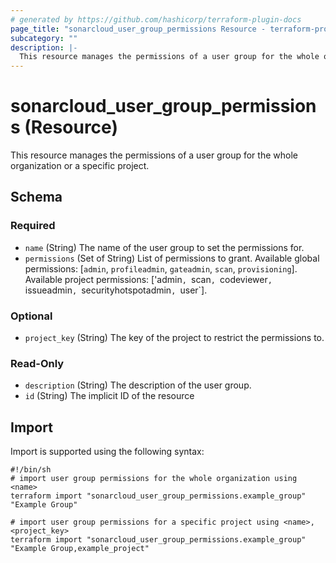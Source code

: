 ```yaml
---
# generated by https://github.com/hashicorp/terraform-plugin-docs
page_title: "sonarcloud_user_group_permissions Resource - terraform-provider-sonarcloud"
subcategory: ""
description: |-
  This resource manages the permissions of a user group for the whole organization or a specific project.
---
```


# sonarcloud_user_group_permissions (Resource)

This resource manages the permissions of a user group for the whole organization or a specific project.



<!-- schema generated by tfplugindocs -->
## Schema

### Required

- `name` (String) The name of the user group to set the permissions for.
- `permissions` (Set of String) List of permissions to grant. Available global permissions: [`admin`, `profileadmin`, `gateadmin`, `scan`, `provisioning`]. Available project permissions: ['admin`, `scan`, `codeviewer`, `issueadmin`, `securityhotspotadmin`, `user`].

### Optional

- `project_key` (String) The key of the project to restrict the permissions to.

### Read-Only

- `description` (String) The description of the user group.
- `id` (String) The implicit ID of the resource

## Import

Import is supported using the following syntax:

```shell
#!/bin/sh
# import user group permissions for the whole organization using <name>
terraform import "sonarcloud_user_group_permissions.example_group" "Example Group"

# import user group permissions for a specific project using <name>,<project_key>
terraform import "sonarcloud_user_group_permissions.example_group" "Example Group,example_project"
```
